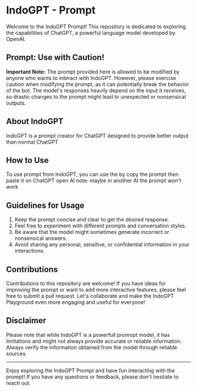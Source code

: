 # IndoGPT - Prompt

Welcome to the IndoGPT Prompt! This repository is dedicated to exploring the capabilities of ChatGPT, a powerful language model developed by OpenAI.

## Prompt: Use with Caution!

**Important Note:** The prompt provided here is allowed to be modified by anyone who wants to interact with IndoGPT. However, please exercise caution when modifying the prompt, as it can potentially break the behavior of the bot. The model's responses heavily depend on the input it receives, so drastic changes to the prompt might lead to unexpected or nonsensical outputs.

## About IndoGPT

IndoGPT is a prompt creator for ChatGPT designed to provide better output than normal ChatGPT 

## How to Use

To use prompt from IndoGPT, you can use the by copy the prompt then paste it on ChatGPT open AI
note: maybe in another AI the prompt won't work 

## Guidelines for Usage

1. Keep the prompt concise and clear to get the desired response.
2. Feel free to experiment with different prompts and conversation styles.
3. Be aware that the model might sometimes generate incorrect or nonsensical answers.
4. Avoid sharing any personal, sensitive, or confidential information in your interactions.

## Contributions

Contributions to this repository are welcome! If you have ideas for improving the prompt or want to add more interactive features, please feel free to submit a pull request. Let's collaborate and make the IndoGPT Playground even more engaging and useful for everyone!

## Disclaimer

Please note that while IndoGPT is a powerfull promopt model, it has limitations and might not always provide accurate or reliable information. Always verify the information obtained from the model through reliable sources.

---

Enjoy exploring the IndoGPT Prompt and have fun interacting with the prompt! If you have any questions or feedback, please don't hesitate to reach out.
